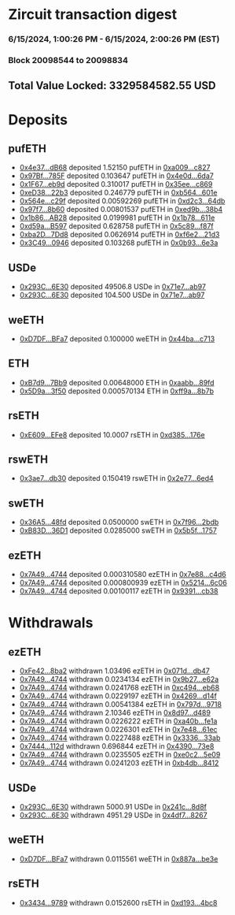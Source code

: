 # Zircuit transaction digest
### 6/15/2024, 1:00:26 PM - 6/15/2024, 2:00:26 PM (EST)
### Block 20098544 to 20098834

## Total Value Locked: 3329584582.55 USD

# Deposits
## pufETH
- [0x4e37...dB68](https://etherscan.io/address/0x4e37B1e995303E0f7EFc25da96BF78B2b6a1dB68) deposited 1.52150 pufETH in [0xa009...c827](https://etherscan.io/tx/0x4e37B1e995303E0f7EFc25da96BF78B2b6a1dB68)
- [0x97Bf...785F](https://etherscan.io/address/0x97Bf6445951895a519D3D74BA65F36C83222785F) deposited 0.103647 pufETH in [0x4e0d...6da7](https://etherscan.io/tx/0x97Bf6445951895a519D3D74BA65F36C83222785F)
- [0x1F67...eb9d](https://etherscan.io/address/0x1F67AE47F86fcF748f4436Aa4aE93E127451eb9d) deposited 0.310017 pufETH in [0x35ee...c869](https://etherscan.io/tx/0x1F67AE47F86fcF748f4436Aa4aE93E127451eb9d)
- [0xeD38...22b3](https://etherscan.io/address/0xeD389840df0330be39aa5E4230c661069Ee022b3) deposited 0.246779 pufETH in [0xb564...601e](https://etherscan.io/tx/0xeD389840df0330be39aa5E4230c661069Ee022b3)
- [0x564e...c29f](https://etherscan.io/address/0x564e3B605a14CfF73499a66dA25523f8a78dc29f) deposited 0.00592269 pufETH in [0xd2c3...64db](https://etherscan.io/tx/0x564e3B605a14CfF73499a66dA25523f8a78dc29f)
- [0x97f7...8b60](https://etherscan.io/address/0x97f78dCA50b5d022461B066eFf03b54d91a48b60) deposited 0.00801537 pufETH in [0xed9b...38b4](https://etherscan.io/tx/0x97f78dCA50b5d022461B066eFf03b54d91a48b60)
- [0x1b86...AB28](https://etherscan.io/address/0x1b8639b70976F0Ac750819267318A8cF53C0AB28) deposited 0.0199981 pufETH in [0x1b78...611e](https://etherscan.io/tx/0x1b8639b70976F0Ac750819267318A8cF53C0AB28)
- [0xd59a...B597](https://etherscan.io/address/0xd59a246963c001C03E9D3CF46d86fA3cfCB9B597) deposited 0.628758 pufETH in [0x5c89...f87f](https://etherscan.io/tx/0xd59a246963c001C03E9D3CF46d86fA3cfCB9B597)
- [0xba2D...7Dd8](https://etherscan.io/address/0xba2Ddb9D5d545B913A3568e223c31E2c0Aa87Dd8) deposited 0.0626914 pufETH in [0xf6e2...21d3](https://etherscan.io/tx/0xba2Ddb9D5d545B913A3568e223c31E2c0Aa87Dd8)
- [0x3C49...0946](https://etherscan.io/address/0x3C49aD985A4389AbF6D528D3898c8d2568fC0946) deposited 0.103268 pufETH in [0x0b93...6e3a](https://etherscan.io/tx/0x3C49aD985A4389AbF6D528D3898c8d2568fC0946)
## USDe
- [0x293C...6E30](https://etherscan.io/address/0x293C6937D8D82e05B01335F7B33FBA0c8e256E30) deposited 49506.8 USDe in [0x71e7...ab97](https://etherscan.io/tx/0x293C6937D8D82e05B01335F7B33FBA0c8e256E30)
- [0x293C...6E30](https://etherscan.io/address/0x293C6937D8D82e05B01335F7B33FBA0c8e256E30) deposited 104.500 USDe in [0x71e7...ab97](https://etherscan.io/tx/0x293C6937D8D82e05B01335F7B33FBA0c8e256E30)
## weETH
- [0xD7DF...BFa7](https://etherscan.io/address/0xD7DF7E085214743530afF339aFC420c7c720BFa7) deposited 0.100000 weETH in [0x44ba...c713](https://etherscan.io/tx/0xD7DF7E085214743530afF339aFC420c7c720BFa7)
## ETH
- [0xB7d9...7Bb9](https://etherscan.io/address/0xB7d99f212E4d9d611FbAdF5dF518048cC8947Bb9) deposited 0.00648000 ETH in [0xaabb...89fd](https://etherscan.io/tx/0xB7d99f212E4d9d611FbAdF5dF518048cC8947Bb9)
- [0x5D9a...3f50](https://etherscan.io/address/0x5D9a77bE598900687eC25f716563ac15AB403f50) deposited 0.000570134 ETH in [0xff9a...8b7b](https://etherscan.io/tx/0x5D9a77bE598900687eC25f716563ac15AB403f50)
## rsETH
- [0xE609...EFe8](https://etherscan.io/address/0xE609549239157ff1341015308b1BFF447Ba7EFe8) deposited 10.0007 rsETH in [0xd385...176e](https://etherscan.io/tx/0xE609549239157ff1341015308b1BFF447Ba7EFe8)
## rswETH
- [0x3ae7...db30](https://etherscan.io/address/0x3ae7EC03eF4589a88a2D696B97Fe73Fd2780db30) deposited 0.150419 rswETH in [0x2e77...6ed4](https://etherscan.io/tx/0x3ae7EC03eF4589a88a2D696B97Fe73Fd2780db30)
## swETH
- [0x36A5...48fd](https://etherscan.io/address/0x36A53467A38d4aD9726cB004eab2E2480Cf948fd) deposited 0.0500000 swETH in [0x7f96...2bdb](https://etherscan.io/tx/0x36A53467A38d4aD9726cB004eab2E2480Cf948fd)
- [0xB83D...36D1](https://etherscan.io/address/0xB83D054cC06CDf1263ffc80723Fc158EdBd036D1) deposited 0.0285000 swETH in [0x5b5f...1757](https://etherscan.io/tx/0xB83D054cC06CDf1263ffc80723Fc158EdBd036D1)
## ezETH
- [0x7A49...4744](https://etherscan.io/address/0x7A493Be5c2ce014cD049Bf178a1ac0Db1B434744) deposited 0.000310580 ezETH in [0x7e88...c4d6](https://etherscan.io/tx/0x7A493Be5c2ce014cD049Bf178a1ac0Db1B434744)
- [0x7A49...4744](https://etherscan.io/address/0x7A493Be5c2ce014cD049Bf178a1ac0Db1B434744) deposited 0.000800939 ezETH in [0x5214...6c06](https://etherscan.io/tx/0x7A493Be5c2ce014cD049Bf178a1ac0Db1B434744)
- [0x7A49...4744](https://etherscan.io/address/0x7A493Be5c2ce014cD049Bf178a1ac0Db1B434744) deposited 0.00100117 ezETH in [0x9391...cb38](https://etherscan.io/tx/0x7A493Be5c2ce014cD049Bf178a1ac0Db1B434744)
# Withdrawals
## ezETH
- [0xFe42...8ba2](https://etherscan.io/address/0xFe42F3B3ac8937CFdbEC13076D96AE3bF4aD8ba2) withdrawn 1.03496 ezETH in [0x071d...db47](https://etherscan.io/tx/0xFe42F3B3ac8937CFdbEC13076D96AE3bF4aD8ba2)
- [0x7A49...4744](https://etherscan.io/address/0x7A493Be5c2ce014cD049Bf178a1ac0Db1B434744) withdrawn 0.0234134 ezETH in [0x9b27...e62a](https://etherscan.io/tx/0x7A493Be5c2ce014cD049Bf178a1ac0Db1B434744)
- [0x7A49...4744](https://etherscan.io/address/0x7A493Be5c2ce014cD049Bf178a1ac0Db1B434744) withdrawn 0.0241768 ezETH in [0xc494...eb68](https://etherscan.io/tx/0x7A493Be5c2ce014cD049Bf178a1ac0Db1B434744)
- [0x7A49...4744](https://etherscan.io/address/0x7A493Be5c2ce014cD049Bf178a1ac0Db1B434744) withdrawn 0.0229197 ezETH in [0x4269...d14f](https://etherscan.io/tx/0x7A493Be5c2ce014cD049Bf178a1ac0Db1B434744)
- [0x7A49...4744](https://etherscan.io/address/0x7A493Be5c2ce014cD049Bf178a1ac0Db1B434744) withdrawn 0.00541384 ezETH in [0x797d...9718](https://etherscan.io/tx/0x7A493Be5c2ce014cD049Bf178a1ac0Db1B434744)
- [0x7A49...4744](https://etherscan.io/address/0x7A493Be5c2ce014cD049Bf178a1ac0Db1B434744) withdrawn 2.10346 ezETH in [0x8d97...d489](https://etherscan.io/tx/0x7A493Be5c2ce014cD049Bf178a1ac0Db1B434744)
- [0x7A49...4744](https://etherscan.io/address/0x7A493Be5c2ce014cD049Bf178a1ac0Db1B434744) withdrawn 0.0226222 ezETH in [0xa40b...fe1a](https://etherscan.io/tx/0x7A493Be5c2ce014cD049Bf178a1ac0Db1B434744)
- [0x7A49...4744](https://etherscan.io/address/0x7A493Be5c2ce014cD049Bf178a1ac0Db1B434744) withdrawn 0.0226301 ezETH in [0x7e48...61ec](https://etherscan.io/tx/0x7A493Be5c2ce014cD049Bf178a1ac0Db1B434744)
- [0x7A49...4744](https://etherscan.io/address/0x7A493Be5c2ce014cD049Bf178a1ac0Db1B434744) withdrawn 0.0227488 ezETH in [0x3336...33ab](https://etherscan.io/tx/0x7A493Be5c2ce014cD049Bf178a1ac0Db1B434744)
- [0x7444...112d](https://etherscan.io/address/0x7444b9cA731C287750348c6010CC04bA8C90112d) withdrawn 0.696844 ezETH in [0x4390...73e8](https://etherscan.io/tx/0x7444b9cA731C287750348c6010CC04bA8C90112d)
- [0x7A49...4744](https://etherscan.io/address/0x7A493Be5c2ce014cD049Bf178a1ac0Db1B434744) withdrawn 0.0235505 ezETH in [0xe0c2...5e09](https://etherscan.io/tx/0x7A493Be5c2ce014cD049Bf178a1ac0Db1B434744)
- [0x7A49...4744](https://etherscan.io/address/0x7A493Be5c2ce014cD049Bf178a1ac0Db1B434744) withdrawn 0.0241203 ezETH in [0xb4db...8412](https://etherscan.io/tx/0x7A493Be5c2ce014cD049Bf178a1ac0Db1B434744)
## USDe
- [0x293C...6E30](https://etherscan.io/address/0x293C6937D8D82e05B01335F7B33FBA0c8e256E30) withdrawn 5000.91 USDe in [0x241c...8d8f](https://etherscan.io/tx/0x293C6937D8D82e05B01335F7B33FBA0c8e256E30)
- [0x293C...6E30](https://etherscan.io/address/0x293C6937D8D82e05B01335F7B33FBA0c8e256E30) withdrawn 4951.29 USDe in [0x4df7...8267](https://etherscan.io/tx/0x293C6937D8D82e05B01335F7B33FBA0c8e256E30)
## weETH
- [0xD7DF...BFa7](https://etherscan.io/address/0xD7DF7E085214743530afF339aFC420c7c720BFa7) withdrawn 0.0115561 weETH in [0x887a...be3e](https://etherscan.io/tx/0xD7DF7E085214743530afF339aFC420c7c720BFa7)
## rsETH
- [0x3434...9789](https://etherscan.io/address/0x34349c5569e7B846c3558961552D2202760A9789) withdrawn 0.0152600 rsETH in [0xd193...4bc8](https://etherscan.io/tx/0x34349c5569e7B846c3558961552D2202760A9789)
